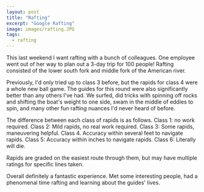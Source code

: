 ```yaml
---
layout: post
title: "Rafting"
excerpt: "Google Rafting"
image: images/rafting.JPG
tags: 
  - rafting
---
```


This last weekend I want rafting with a bunch of colleagues. One employee went out of her way to plan out a 3-day trip
for 100 people! Rafting consisted of the lower south fork and middle fork of the American river. 

Previously, I'd only tried up to class 3 before, but the rapids for class 4 were a whole new ball game. The guides for
this round were also significantly better than any others I've had. We surfed, did tricks with spinning off rocks and shifting
the boat's weight to one side, swam in the middle of eddies to spin, and many other fun rafting nuances I'd never
heard of before. 

The difference between each class of rapids is as follows. Class 1: no work required. Class 2: Mild rapids, no real work 
required. Class 3: Some rapids, maneuvering helpful. Class 4. Accuracy within several feet to navigate rapids. Class 5: 
Accuracy within inches to navigate rapids. Class 6: Literally will die. 

Rapids are graded on the easiest route through them, but may have multiple ratings for specific lines taken. 

Overall definitely a fantastic experience. Met some interesting people, had a phenomenal time rafting and learning about the
guides' lives.
